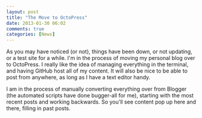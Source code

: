 ```yaml
---
layout: post
title: "The Move to OctoPress"
date: 2013-01-30 06:02
comments: true
categories: [News]
---
```


As you may have noticed (or not), things have been down, or not updating, or a test site for a while. I'm in the process of moving my personal blog over to OctoPress. I really like the idea of managing everything in the terminal, and having GitHub host all of my content. It will also be nice to be able to post from anywhere, as long as I have a text editor handy.

I am in the process of manually converting everything over from Blogger (the automated scripts have done bugger-all for me), starting with the most recent posts and working backwards. So you'll see content pop up here and there, filling in past posts.
